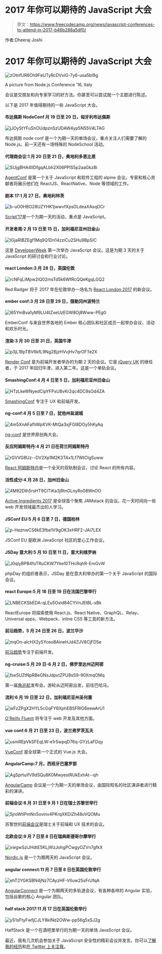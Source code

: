 # 2017 年你可以期待的 JavaScript 大会

> 原文：<https://www.freecodecamp.org/news/javascript-conferences-to-attend-in-2017-b46b288a5df0/>

作者:Dheeraj Joshi

# 2017 年你可以期待的 JavaScript 大会

![zOtnfUR6Oh9FeUTyRcDVviG-7y6-usa5bl9g](img/2f25b797f8f6955fcd2cadb0069801f1.png)

A picture from Node.js Conference ’16, Italy

会议是交朋友和向专家学习的好方法。你甚至可以尝试就一个主题进行陈述。

以下是 2017 年值得期待的一些 JavaScript 大会。

#### 布达佩斯 NodeConf 月 19 日至 20 日，匈牙利布达佩斯

![jJOyStYFuSnOUdpznSzUDAW4yp5N55V4LTAG](img/0fc9fc4400df20a13ecfd5e38b498632.png)

布达佩斯 node conf 是一个为期一天的单场会议，重点关注人们需要了解的 Node.js。前一天还有一场特殊的 NodeSchool 活动。

#### 代理商会议:1 月 20 日至 21 日，奥地利多恩比恩

![SUjgBHA4lIDfgqALbh2X06PPlS5p2aaGkz8i](img/6fd8189470784093b1c61f27c36a7fe4.png)

[AgentConf](http://www.agent.sh/) 是第一个关于 JavaScript 和软件工程的 alpine 会议。专家和核心贡献者将展示他们在 ReactJS、ReactNative、Node 等领域的工作。

#### 剧本 17:1 月 27 日，奥地利林茨

![b-uO0HBO28UZYHK1jwwvfXpsDLdeaXAsqDCr](img/171f4e0bc95eaec0e8caa15d6e3ef872.png)

[Script’17](https://scriptconf.org/)是一个为期一天的活动，重点是 JavaScript。

#### 开发者周:2 月 13 日至 15 日，加利福尼亚州旧金山

![IGjaRIBZEgf1Mq9Q1Dn14zziCu2SHu9BpSIC](img/7ec114b661087d4a0703315e55047a74.png)

这是 [DeveloperWeek](http://www.developerweek.com/javascript-conference/) 第一次举办 JavaScript 会议。这是为期 3 天的关于 JavaScript 的研讨会和行业讨论。

#### react London:3 月 28 日，英国伦敦

![rcNFqLiMpw2iQ02msTd5k6WfRcQQeKgqLGQ2](img/216e8ad5be1515328898fd9a2659ea85.png)

Red Badger 将于 2017 年在伦敦举办一场名为 [React London 2017](https://react.london/) 的新会议。

#### ember conf:3 月 28 日至 29 日，俄勒冈州波特兰

![l65YmBva1yM9LU4tZxeUzEGW8Oj8Www-PEg0](img/fd7f7df0f4f2dd2980296da5ceb3fb7f.png)

EmberConf 与来自世界各地的 Ember 核心团队和社区成员一起举办会议、活动和欢乐时光。

#### 渲染:3 月 30 日至 31 日，英国牛津

![p3jL1BpTBV6kfL9Ng2BjzHVvjHv7qrOFTe2X](img/b97461f4e71f5ccc7501079694844e4d.png)

[Render Conf](http://2017.render-conf.com//) 是为前端开发者举办的为期 2 天的会议。它是 [jQuery UK](https://medium.com/@whiteoctevents/life-after-jquery-uk-5253277d556c#.9dtjtzs7j) 的继任者，于 2017 年回归牛津，进入第二年。这是一个单轨会议。

#### SmashingConf:4 月 4 日至 5 日，加利福尼亚州旧金山

![HTzLkeWNyedCipYFPxU8vKr2qc4DC9sOd4ZA](img/236a86cfbe119b5d1ee1cc438ea3f707.png)

[SmashingConf](https://smashingconf.com/) 专注于 UX 和前端开发。

#### ng-conf:4 月 5 日至 7 日，犹他州盐湖城

![4m5XnAFafhWpXVK-MtQa3xjFGl8DOy5hKyAq](img/cc16d6e80e5f7f8497228ea8400da52a.png)

[ng-conf](https://www.ng-conf.org/) 是世界原创角大会。

#### 反应阿姆斯特丹:4 月 21 日在荷兰阿姆斯特丹

![rGVVG8Uz--DV2Xp1M2K3TAx1Lf7WtCIgSuww](img/d4106452e4ff69fda3f9ee45f6d389fa.png)

[React 阿姆斯特丹](https://react.amsterdam/)是一个全天的双轨制会议，讨论 React 的所有内容。

#### 活性成分:4 月 28 日，加州旧金山

![4M92Dth5rsHT9CITiKa3jRtnGLnyRo08WnOO](img/d3eb81950dbd542dac026557f4766171.png)

[Active Ingredients 2017](https://activeingredients.info/) 是全球首个聚焦 JAMstack 的会议。花一天时间向一些 web 开发领域最杰出的人学习。

#### JSConf EU:5 月 6 日至 7 日，德国柏林

![p-HeznwCS6kE3fbe1V9gOK3xHRF2-JAi7LEX](img/a15229d7681371a6012f568313d941f0.png)

JSConf EU 是欧洲 JavaScript 社区的爱心工作会议。

#### JSDay 意大利:5 月 10 日至 11 日，意大利维罗纳

![J0qlyBPB4foTRuCKW7Yke10THcRqhR-EmGvW](img/3ab4bd3345f4fe71490aa73c5ac110ae.png)

phpDay 的组织者表示，JSDay 是在意大利举办的第一个关于 JavaScript 的国际会议。

#### react Europe:5 月 18 日至 19 日在法国巴黎举行

![LNBECKSbEDA-qLEu5Oxld84CYVnJEtBL-xBk](img/017465b02dadb7ef6e5ee340f029c111.png)

ReactEurope 将探索使用 React.js、React Native、GraphQL、Relay、Universal apps、Webpack、inline CSS 等工具的新方法。

#### 前沿趋势，5 月 24 日至 26 日，波兰华沙

![mqOn-alcHX2y5YceoBAineHJd4ZJV8CjFD5e](img/f93cfd88a1c14a2fc2fe8fa755f36808.png)

[前沿趋势](https://2017.front-trends.com/)专注于前端开发。

#### ng-cruise:5 月 29 日-6 月 2 日，佛罗里达州迈阿密

![fseSUZtNpRBeGNsJdpxtZPU8sS9-90XmqOMq](img/e739092058f5e11a07848f57567115eb.png)

第一届[角巡航](https://ngcruise.com/)发布会。游轮从迈阿密出发，前往巴哈马。

#### 流利:6 月 19 日至 22 日，加利福尼亚州圣何塞

![wFzZPgX2HYL5cGqFY6XphEBSFRIG6eewArU1](img/6b702ab3deca2c1208b9a4d9614586d4.png)

[O'Reilly Fluent](http://conferences.oreilly.com/fluent/fl-ca) 将专注于 web 开发及其他方面。

#### vue conf:6 月 21 日至 23 日，波兰弗罗茨瓦夫

![usmREpVkSFEqLW-e1r5wpqD76q-GYzLaFDqy](img/bca28347de3677865d63ef158f0a95b6.png)

[VueConf](https://conf.vuejs.org/) 是全球第一个正式的 Vue.js 大会。

#### AngularCamp:7 月，西班牙巴塞罗那

![AgSprtuifV9dSQu8K0MwyestRUkExhAt--qh](img/bf4a36eb64e28baf79fa12658ef15c2e.png)

[AngularCamp](https://angularcamp.org/) 会议是一个为期一天的单场会议，由国际知名的社区演讲者进行精彩的演讲。

#### 前端会议:8 月 31 日至 9 月 1 日在瑞士苏黎世举行

![5jroWtlPmNn5ovinv4PKrqXKDiZh48oVQOMu](img/cd12dd62c7935b51b2c83265c738744e.png)

苏黎世的[前端会议](https://frontendconf.ch/)是瑞士关于前端和 UX 技术的会议。

#### 北欧会议:9 月 7 日至 8 日在瑞典斯德哥尔摩举行

![xwgwSziJHdtE5KLjWzJohgPCwgyOZVn7gfkX](img/c6aef6d67c031fa1c7a17d3ef159795b.png)

[Nordic.js](http://nordicjs.com/) 是一个为期两天的 JavaScript 会议。

#### angular connect:11 月 7 日至 8 日在英国伦敦举行

![ehT2YGKSBN4jNz7CAyzHF-VIIuw25sFrUfqA](img/d1fab609d686eeba0203d50c8e5538d6.png)

[AngularConnect](http://angularconnect.com/) 是一个为期两天的多轨道会议，有各种各样的 Angular 实验，包括谷歌的核心 Angular 团队。

#### half stack 2017:11 月 17 日在英国伦敦举行

![yS1sFtyFwfjCJLY8kINd2OWw-pp56g5xSJ2g](img/aa356edbe9ad449b5152a0577e869447.png)

HalfStack 是一个在酒吧里举行的为期一天的单场 JavaScript 会议。

最近，我有几次机会参加关于 JavaScript 安全性的精彩会议并发言。你可以[了解我的经历](http://engineering.wingify.com/posts/wingify-at-europe-uk-conferences/)和[在 Twitter 上关注我](https://twitter.com/dheerajhere)。